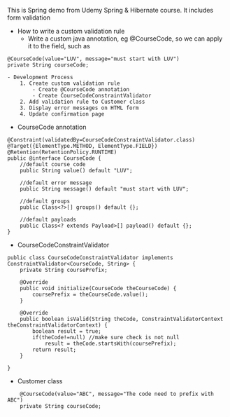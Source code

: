 This is Spring demo from Udemy Spring & Hibernate course. It includes form validation
-  How to write a custom validation rule
    - Write a custom java annotation, eg @CourseCode, so we can apply it to the field, such as

```
@CourseCode(value="LUV", message="must start with LUV")
private String courseCode;
```
    - Development Process
        1. Create custom validation rule
            - Create @CourseCode annotation
            - Create CourseCodeConstraintValidator
        2. Add validation rule to Customer class
        3. Display error messages on HTML form
        4. Update confirmation page

- CourseCode annotation 

```
@Constraint(validatedBy=CourseCodeConstraintValidator.class)
@Target({ElementType.METHOD, ElementType.FIELD})
@Retention(RetentionPolicy.RUNTIME)
public @interface CourseCode {
	//default course code
	public String value() default "LUV";

	//default error message
	public String message() default "must start with LUV";

	//default groups
	public Class<?>[] groups() default {};

	//default payloads
	public Class<? extends Payload>[] payload() default {};
}
```

- CourseCodeConstraintValidator

```
public class CourseCodeConstraintValidator implements ConstraintValidator<CourseCode, String> {
	private String coursePrefix;

	@Override
	public void initialize(CourseCode theCourseCode) {
		coursePrefix = theCourseCode.value();
	}

	@Override
	public boolean isValid(String theCode, ConstraintValidatorContext theConstraintValidatorContext) {
		boolean result = true;
		if(theCode!=null) //make sure check is not null
			result = theCode.startsWith(coursePrefix);	
		return result;
	}

}

```

- Customer class

```
	@CourseCode(value="ABC", message="The code need to prefix with ABC")
	private String courseCode;
```